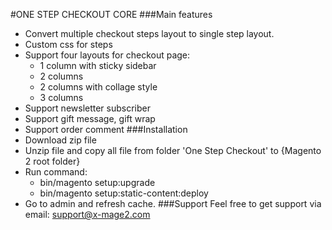 #ONE STEP CHECKOUT CORE
###Main features
- Convert multiple checkout steps layout to single step layout.
- Custom css for steps
- Support four layouts for checkout page:
    + 1 column with sticky sidebar
    + 2 columns
    + 2 columns with collage style
    + 3 columns
- Support newsletter subscriber
- Support gift message, gift wrap
- Support order comment
###Installation
- Download zip file
- Unzip file and copy all file from folder 'One Step Checkout' to {Magento 2 root folder}
- Run command: 
    + bin/magento setup:upgrade
    + bin/magento setup:static-content:deploy
- Go to admin and refresh cache.
###Support
Feel free to get support via email: support@x-mage2.com    
    
    
    
